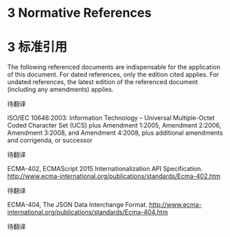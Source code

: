 # 3 Normative References

# 3 标准引用

The following referenced documents are indispensable for the application of this document. For dated references, only the edition cited applies. For undated references, the latest edition of the referenced document (including any amendments) applies.

待翻译

ISO/IEC 10646:2003: Information Technology – Universal Multiple-Octet Coded Character Set (UCS) plus Amendment 1:2005, Amendment 2:2006, Amendment 3:2008, and Amendment 4:2008, plus additional amendments and corrigenda, or successor

待翻译

ECMA-402, ECMAScript 2015 Internationalization API Specification.
http://www.ecma-international.org/publications/standards/Ecma-402.htm

待翻译

ECMA-404, The JSON Data Interchange Format.
http://www.ecma-international.org/publications/standards/Ecma-404.htm

待翻译
